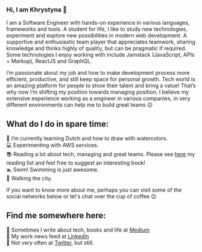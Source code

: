 ### Hi, I am Khrystyna  👋 

I am a Software Engineer with hands-on experience in various languages, frameworks and tools. A student for life, I like to study new technologies, experiment and explore new possibilities in modern web development. A supportive and enthusiastic team player that appreciates teamwork, sharing knowledge and thinks highly of quality, but can be pragmatic if required. Some technologies I enjoy working with include Jamstack (JavaScript, APIs + Markup), ReactJS and GraphQL. 

I’m passionate about my job and how to make development process more efficient, productive, and still keep space for personal growth. Tech world is an amazing platform for people to show their talent and bring a value! That’s why now I’m shifting my position towards managing position. I believe my extensive experience working as a engineer in various companies, in very different environments can help me to build great teams 😉 

## What do I do in spare time:

🌱  I’m currently learning Dutch and how to draw with watercolors.<br /> 
💻  Experimenting with AWS services.<br />
📚  Reading a lot about tech, managing and great teams. Please see <a href="https://khrystyna.github.io/what-i-read/">here</a> my reading list and feel free to suggest an interesting book!<br />
🏊  Swim! Swimming is just awesome.<br />
🚶  Walking the city.<br /> 


If you want to know more about me, perhaps you can visit some of the social networks below or let's chat over the cup of coffee 😉

## Find me somewhere here:

📌  Sometimes I write about tech, books and life at <a href="https://barvysta.medium.com/">Medium</a><br />
📌  My work news feed at <a href="https://www.linkedin.com/in/khrystyna-skvarok/">LinkedIn</a><br />
📌  Not very often at <a href="https://twitter.com/Barvysta">Twitter</a>, but still.<br /> 

